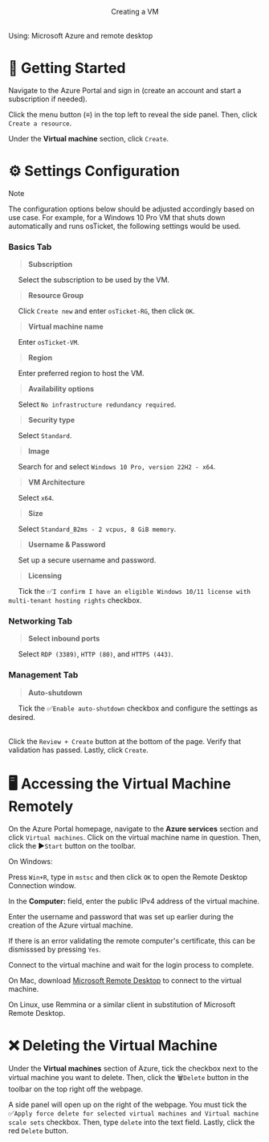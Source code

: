 <p align="center">Creating a VM
  </a>
</p>
<br>
Using: Microsoft Azure
and remote desktop

# 🚀 Getting Started

Navigate to the Azure Portal and sign in (create an account and start a subscription if needed).

Click the menu button (**&#8801;**) in the top left to reveal the side panel. Then, click ```Create a resource```.


Under the **Virtual machine** section, click ```Create```.


# ⚙️ Settings Configuration
> [!NOTE]
> The configuration options below should be adjusted accordingly based on use case. For example, for a Windows 10 Pro VM that shuts down automatically and runs osTicket, the following settings would be used.

### Basics Tab
> **Subscription**

&nbsp;&nbsp;&nbsp;&nbsp;&nbsp;Select the subscription to be used by the VM.

> **Resource Group**

&nbsp;&nbsp;&nbsp;&nbsp;&nbsp;Click ```Create new``` and enter ```osTicket-RG```, then click ```OK```.

> **Virtual machine name**

&nbsp;&nbsp;&nbsp;&nbsp;&nbsp;Enter ```osTicket-VM```.

> **Region**

&nbsp;&nbsp;&nbsp;&nbsp;&nbsp;Enter preferred region to host the VM.

> **Availability options**

&nbsp;&nbsp;&nbsp;&nbsp;&nbsp;Select ```No infrastructure redundancy required```.

> **Security type**

&nbsp;&nbsp;&nbsp;&nbsp;&nbsp;Select ```Standard```.

> **Image**

&nbsp;&nbsp;&nbsp;&nbsp;&nbsp;Search for and select ```Windows 10 Pro, version 22H2 - x64```.

> **VM Architecture**

&nbsp;&nbsp;&nbsp;&nbsp;&nbsp;Select ```x64```.

> **Size**

&nbsp;&nbsp;&nbsp;&nbsp;&nbsp;Select ```Standard_B2ms - 2 vcpus, 8 GiB memory```.

> **Username & Password**

&nbsp;&nbsp;&nbsp;&nbsp;&nbsp;Set up a secure username and password.

> **Licensing**

&nbsp;&nbsp;&nbsp;&nbsp;&nbsp;Tick the &#9989;```I confirm I have an eligible Windows 10/11 license with multi-tenant hosting rights``` checkbox.


### Networking Tab
> **Select inbound ports**

&nbsp;&nbsp;&nbsp;&nbsp;&nbsp;Select ```RDP (3389)```, ```HTTP (80)```, and ```HTTPS (443)```.


### Management Tab
> **Auto-shutdown**

&nbsp;&nbsp;&nbsp;&nbsp;&nbsp;Tick the &#9989;```Enable auto-shutdown``` checkbox and configure the settings as desired.


<br> Click the ```Review + Create``` button at the bottom of the page. Verify that validation has passed. Lastly, click ```Create```.

# 🖥️ Accessing the Virtual Machine Remotely
On the Azure Portal homepage, navigate to the **Azure services** section and click ```Virtual machines```. Click on the virtual machine name in question. Then, click the &#9654;```Start``` button on the toolbar.

On Windows:

Press ```Win+R```, type in ```mstsc``` and  then click ```OK``` to open the Remote Desktop Connection window.


In the **Computer:** field, enter the public IPv4 address of the virtual machine.


Enter the username and password that was set up earlier during the creation of the Azure virtual machine.


If there is an error validating the remote computer's certificate, this can be dismisssed by pressing ```Yes```.


Connect to the virtual machine and wait for the login process to complete.


On Mac, download [Microsoft Remote Desktop](https://apps.apple.com/us/app/microsoft-remote-desktop/id1295203466?mt=12) to connect to the virtual machine.

On Linux, use Remmina or a similar client in substitution of Microsoft Remote Desktop.

# ❌ Deleting the Virtual Machine
Under the **Virtual machines** section of Azure, tick the checkbox next to the virtual machine you want to delete. Then, click the &#128465;```Delete``` button in the toolbar on the top right off the webpage.


A side panel will open up on the right of the webpage. You must tick the &#9989;```Apply force delete for selected virtual machines and Virtual machine scale sets``` checkbox. Then, type ```delete``` into the text field. Lastly, click the red ```Delete``` button.
